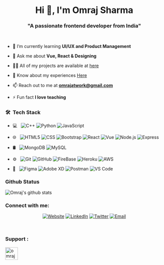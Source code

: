 <h1 align="center">Hi 👋, I'm Omraj Sharma</h1>
<h3 align="center">"A passionate frontend developer from India"</h3>

<br>
<!-- <p align="left"> <img src="https://komarev.com/ghpvc/?username=omrajsharma&label=Profile%20views&color=0e75b6&style=flat" alt="omrajsharma" /> </p> -->

<!-- <img src="https://img.freepik.com/free-vector/kids-online-lessons-concept_23-2148520727.jpg?size=626&ext=jpg&ga=GA1.2.1788868677.1610950550" alt="Omraj Sharma" align="right" width="50%"> -->

- 🌱 I’m currently learning **UI/UX and Product Management**

- 💬 Ask me about **Vue, React & Designing**

- 👨‍💻 All of my projects are available at [here](omrajsharma.github.io/projects)

- 📄 Know about my experiences [Here](https://omrajsharma.github.io/)

- 📫 Reach out to me at **omrajatwork@gmail.com** 

- ⚡ Fun fact **I love teaching**


<h3> 🛠 &nbsp;Tech Stack</h3>

- 💻 &nbsp;
  ![C++](https://img.shields.io/badge/-C++-333333?style=flat&logo=C%2B%2B&logoColor=00599C)
  ![Python](https://img.shields.io/badge/-Python-333333?style=flat&logo=Python&logoColor=007396)
  ![JavaScript](https://img.shields.io/badge/-JavaScript-333333?style=flat&logo=JavaScript&logoColor=007396)

- 🌐 &nbsp;
  ![HTML5](https://img.shields.io/badge/-HTML5-333333?style=flat&logo=HTML5)
  ![CSS](https://img.shields.io/badge/-CSS-333333?style=flat&logo=CSS3&logoColor=1572B6)
  ![Bootstrap](https://img.shields.io/badge/-Bootstrap-333333?style=flat&logo=bootstrap&logoColor=563D7C)
  ![React](https://img.shields.io/badge/-React-333333?style=flat&logo=React&logoColor=0000ff)
  ![Vue](https://img.shields.io/badge/-Vue.js-333333?style=flat&logo=vue.js&logoColor=0000ff)
  ![Node.js](https://img.shields.io/badge/-Node.js-333333?style=flat&logo=node.js)
  ![Express](https://img.shields.io/badge/-Express-333333?style=flat&logo=Express&logoColor=0000ff)
  
- 🛢 &nbsp;
  ![MongoDB](https://img.shields.io/badge/-MongoDB-333333?style=flat&logo=mongodb)
  ![MySQL](https://img.shields.io/badge/-MySQL-333333?style=flat&logo=mysql)
  
- ⚙️ &nbsp;
  ![Git](https://img.shields.io/badge/-Git-333333?style=flat&logo=git)
  ![GitHub](https://img.shields.io/badge/-GitHub-333333?style=flat&logo=github)
  ![FireBase](https://img.shields.io/badge/-FireBase-333333?style=flat&logo=firebase)
  ![Heroku](https://img.shields.io/badge/-Heroku-333333?style=flat&logo=heroku)
  ![AWS](https://img.shields.io/badge/-AWS-333333?style=flat&logo=aws)

- 🔧 &nbsp;
  ![Figma](https://img.shields.io/badge/-Figma-333333?style=flat&logo=figma)
  ![Adobe XD](https://img.shields.io/badge/-AdobeXD-333333?style=flat&logo=adobexd)
  ![Postman](https://img.shields.io/badge/-Postman-333333?style=flat&logo=postman)
  ![VS Code](https://img.shields.io/badge/-VSCode-333333?style=flat&logo=vscode)
 
  

### Github Status
![Omraj's github stats](https://github-readme-stats.vercel.app/api?username=omrajsharma&bg_color=0,3E5151,ffca8d&title_color=fff&text_color=fff)

<!-- <p><img align="center" src="https://github-readme-streak-stats.herokuapp.com/?user=omrajsharma&" alt="omrajsharma" /></p> -->

### Connect with me:

<p align="center">
<a href="https://omrajsharma.github.io"><img alt="Website" src="https://img.shields.io/badge/Website-omrajsharma.github.io-blue?style=flat-square&logo=google-chrome"></a>
<a href="https://www.linkedin.com/in/omraj-sharma/"><img alt="LinkedIn" src="https://img.shields.io/badge/LinkedIn-Omraj%20Sharma-blue?style=flat-square&logo=linkedin"></a>
<a href="https://www.twitter.com/omraaaaj"><img alt="Twitter" src="https://img.shields.io/badge/Twitter-om_raj_sharma-blue?style=flat-square&logo=twitter"></a>
<!-- <a href="https://www.instagram.com/omicodes/"><img alt="Instagram" src="https://img.shields.io/badge/Instagram-omicodes-blue?style=flat-square&logo=instagram"></a> -->
<a href="mailto:omrajatwork@gmail.com"><img alt="Email" src="https://img.shields.io/badge/Email-omrajatwork@gmail.com-blue?style=flat-square&logo=gmail"></a>
</p>
<br/>

### Support :
<p><a href="https://www.buymeacoffee.com/omrajsharma"> <img align="left" src="https://cdn.buymeacoffee.com/buttons/v2/default-yellow.png" height="40"  alt="omrajsharma" /></a></p><br><br>


[linkedin]: https://linkedin.com/in/omraj-sharma
[twitter]: https://twitter.com/om_raj_sharma
[Medium]: https://medium.com/@omrajsharma
[website]: https://omrajsharma.github.io
[instagram]: https://www.instagram.com/om_raj_sharma/
[mail]: omraj7413@gmail.com
[Code Genics]: https://codegenics.in
[Omraj Sharma]: https://linkedin.com/in/omraj-sharma
